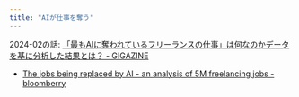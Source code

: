 ```yaml
---
title: "AIが仕事を奪う"
---
```



2024-02の話: [「最もAIに奪われているフリーランスの仕事」は何なのかデータを基に分析した結果とは？ - GIGAZINE](https://gigazine.net/news/20240403-freelancing-jobs-replaced-by-ai/?utm_source=chatgpt.com)
- [The jobs being replaced by AI - an analysis of 5M freelancing jobs - bloomberry](https://bloomberry.com/i-analyzed-5m-freelancing-jobs-to-see-what-jobs-are-being-replaced-by-ai/)
